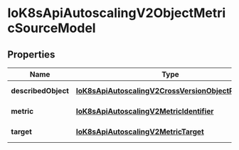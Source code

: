 # IoK8sApiAutoscalingV2ObjectMetricSourceModel

## Properties

Name | Type | Description | Notes
------------ | ------------- | ------------- | -------------
**describedObject** | [**IoK8sApiAutoscalingV2CrossVersionObjectReference**](IoK8sApiAutoscalingV2CrossVersionObjectReference.md) |  | [default to undefined]
**metric** | [**IoK8sApiAutoscalingV2MetricIdentifier**](IoK8sApiAutoscalingV2MetricIdentifier.md) |  | [default to undefined]
**target** | [**IoK8sApiAutoscalingV2MetricTarget**](IoK8sApiAutoscalingV2MetricTarget.md) |  | [default to undefined]


